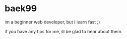 # baek99
im a beginner web developer, but i learn fast ;)


if you have any tips for me, ill be glad to hear about them.
